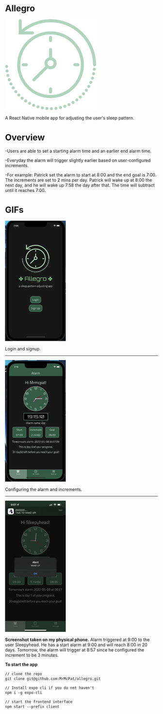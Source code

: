 # Allegro

<img src="client/assets/rewind-time.png" width="300">

A React Native mobile app for adjusting the user's sleep pattern.

# Overview

-Users are able to set a starting alarm time and an earlier end alarm time.

-Everyday the alarm will trigger slightly earlier based on user-configured increments.

-For example: Patrick set the alarm to start at 8:00 and the end goal is 7:00. The increments are set to 2 mins per day.
Patrick will wake up at 8:00 the next day, and he will wake up 7:58 the day after that. The time will subtract until it reaches 7:00.

# GIFs

<img src="client/assets/Allegro1.gif" width="200">

Login and signup.

---

<img src="client/assets/Allegro2.gif" width="200">

Configuring the alarm and increments.

---

<img src="client/assets/AllegroNotif.png" width="200">

**Screenshot taken on my physical phone.** Alarm triggered at 9:00 to the user Sleepyhead. He has a start alarm at 9:00 and will reach 8:00 in 20 days. Tomorrow, the alarm will trigger at 8:57 since he configured the increment to be 3 minutes.

**To start the app**

```
// clone the repo
git clone git@github.com:MrMcPat/allegro.git
```

```
// Install expo cli if you do not haven't
npm i -g expo-cli
```

```
// start the frontend interface
npm start --prefix client
```

